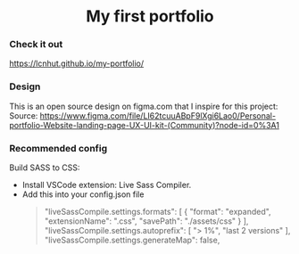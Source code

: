<h1 align="center">My first portfolio</h1>

### Check it out
https://lcnhut.github.io/my-portfolio/
### Design
This is an open source design on figma.com that I inspire for this project:
Source: https://www.figma.com/file/LI62tcuuABpF9lXgi6Lao0/Personal-portfolio-Website-landing-page-UX-UI-kit-(Community)?node-id=0%3A1


### Recommended config
Build SASS to CSS:
- Install VSCode extension: Live Sass Compiler.
- Add this into your config.json file
  > "liveSassCompile.settings.formats": [
       {
            "format": "expanded",
            "extensionName": ".css",
            "savePath": "./assets/css"
       }
    ],
  > "liveSassCompile.settings.autoprefix": [
        "> 1%",
        "last 2 versions"
    ],
  > "liveSassCompile.settings.generateMap": false,
